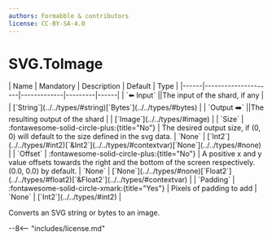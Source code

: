 ```yaml
---
authors: Formabble & contributors
license: CC-BY-SA-4.0
---
```



# SVG.ToImage

<div class="sh-parameters" markdown="1">
| Name | Mandatory | Description | Default | Type |
|------|---------------------|-------------|---------|------|
| `⬅️ Input` ||The input of the shard, if any | | [`String`](../../types/#string)[`Bytes`](../../types/#bytes) |
| `Output ➡️` ||The resulting output of the shard | | [`Image`](../../types/#image) |
| `Size` | :fontawesome-solid-circle-plus:{title="No"}  | The desired output size, if (0, 0) will default to the size defined in the svg data. | `None` | [`Int2`](../../types/#int2)[`&Int2`](../../types/#contextvar)[`None`](../../types/#none) |
| `Offset` | :fontawesome-solid-circle-plus:{title="No"}  | A positive x and y value offsets towards the right and the bottom of the screen respectively. (0.0, 0.0) by default. | `None` | [`None`](../../types/#none)[`Float2`](../../types/#float2)[`&Float2`](../../types/#contextvar) |
| `Padding` | :fontawesome-solid-circle-xmark:{title="Yes"}  | Pixels of padding to add | `None` | [`Int2`](../../types/#int2) |

</div>

Converts an SVG string or bytes to an image.

--8<-- "includes/license.md"

